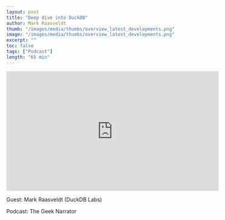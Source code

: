 ```yaml
---
layout: post
title: "Deep dive into DuckDB"
author: Mark Raasveldt
thumb: "/images/media/thumbs/overview_latest_developments.png"
image: "/images/media/thumbs/overview_latest_developments.png"
excerpt: ""
toc: false
tags: ["Podcast"]
length: "65 min"
---
```


<div class="video-container">
<iframe width="560" height="315" src="https://www.youtube-nocookie.com/embed/f9QlkXW4H9A?si=7nUCLymvtVwG51nc" title="YouTube video player" frameborder="0" allow="accelerometer; autoplay; clipboard-write; encrypted-media; gyroscope; picture-in-picture; web-share" referrerpolicy="strict-origin-when-cross-origin" allowfullscreen></iframe>
</div>

Guest: Mark Raasveldt (DuckDB Labs)

Podcast: The Geek Narrator
